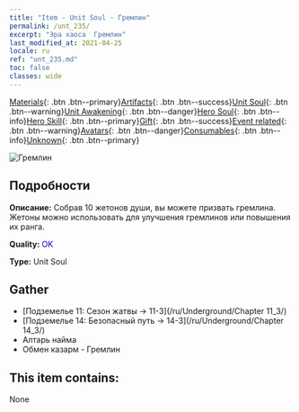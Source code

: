 ```yaml
---
title: "Item - Unit Soul - Гремлин"
permalink: /unt_235/
excerpt: "Эра хаоса  Гремлин"
last_modified_at: 2021-04-25
locale: ru
ref: "unt_235.md"
toc: false
classes: wide
---
```

 [Materials](/ItemsRU/){: .btn .btn--primary}[Artifacts](/ItemsRU/Artifacts/){: .btn .btn--success}[Unit Soul](/ItemsRU/UnitSoul/){: .btn .btn--warning}[Unit Awakening](/ItemsRU/UnitAwakening/){: .btn .btn--danger}[Hero Soul](/ItemsRU/HeroSoul/){: .btn .btn--info}[Hero Skill](/ItemsRU/HeroSkill/){: .btn .btn--primary}[Gift](/ItemsRU/Gift/){: .btn .btn--success}[Event related](/ItemsRU/Events/){: .btn .btn--warning}[Avatars](/ItemsRU/Avatars/){: .btn .btn--danger}[Consumables](/ItemsRU/Consumables/){: .btn .btn--info}[Unknown](/ItemsRU/Unknown/){: .btn .btn--primary}

 ![Гремлин](/images/u/ti_xiaoyaojing.jpg)

## Подробности
 **Описание:** Собрав 10 жетонов души, вы можете призвать гремлина. Жетоны можно использовать для улучшения гремлинов или повышения их ранга.

 **Quality:** <span style="color: #0000CD">OK</span>

 **Type:** Unit Soul

## Gather

*    [Подземелье 11: Сезон жатвы -> 11-3](/ru/Underground/Chapter 11_3/) 
*    [Подземелье 14: Безопасный путь -> 14-3](/ru/Underground/Chapter 14_3/) 
*    Алтарь найма 
*    Обмен казарм - Гремлин 

## This item contains:

  None

